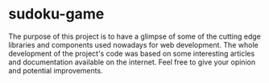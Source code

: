 # sudoku-game

The purpose of this project is to have a glimpse of some of the cutting edge libraries and components used nowadays for web development. The whole development of the project's code was based on some interesting articles and documentation available on the internet. Feel free to give your opinion and potential improvements.